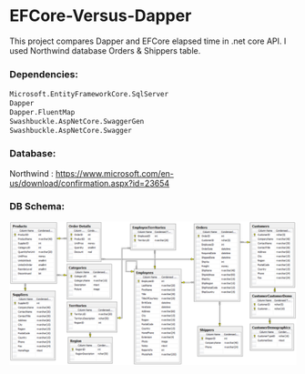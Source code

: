 # EFCore-Versus-Dapper
This project compares Dapper and EFCore elapsed time in .net core API. I used Northwind database Orders & Shippers table.

### Dependencies:
```
Microsoft.EntityFrameworkCore.SqlServer
Dapper
Dapper.FluentMap
Swashbuckle.AspNetCore.SwaggerGen
Swashbuckle.AspNetCore.Swagger
```

### Database:
Northwind : https://www.microsoft.com/en-us/download/confirmation.aspx?id=23654

### DB Schema:
   ![Alt](/image/Northwind.png "Title")


